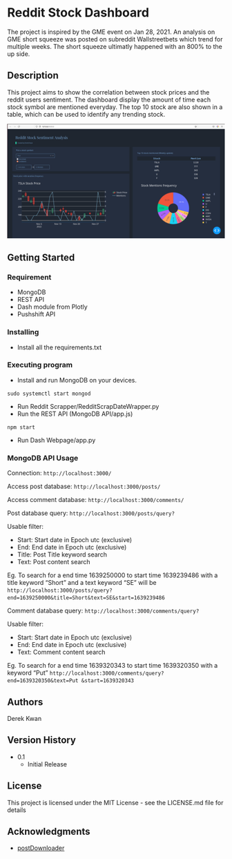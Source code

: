 # Reddit Stock Dashboard

The project is inspired by the GME event on Jan 28, 2021.  An analysis on GME short squeeze was posted on subreddit Wallstreetbets which trend for multiple weeks. The short squeeze ultimatly happened with an 800% to the up side. 

## Description

This project aims to show the correlation between stock prices and the reddit users sentiment. The dashboard display the amount of time each stock symbol are mentioned everyday. The top 10 stock are also shown in a table, which can be used to identify any trending stock. 


![Sample](https://github.com/DerekK01/Reddit-Stock-Dashboard/blob/master/Sample%20Screenshot.png)

## Getting Started

### Requirement

* MongoDB
* REST API
* Dash module from Plotly
* Pushshift API

### Installing

* Install all the requirements.txt

### Executing program
* Install and run MongoDB on your devices.
```
sudo systemctl start mongod
```
* Run Reddit Scrapper/RedditScrapDateWrapper.py
* Run the REST API (MongoDB API/app.js)
```
npm start
```
* Run  Dash Webpage/app.py 

### MongoDB API Usage

Connection: ```http://localhost:3000/```

Access post database: ```http://localhost:3000/posts/```

Access comment database: ```http://localhost:3000/comments/```

Post  database query: ```http://localhost:3000/posts/query?```

Usable filter:
* Start: Start date in Epoch utc (exclusive)
* End: End date in Epoch utc (exclusive)
* Title: Post Title keyword search
* Text: Post content search 

Eg. To search for a end time 1639250000 to start time 1639239486 with a title keyword “Short” and a text keyword “SE” will be
```http://localhost:3000/posts/query?end=1639250000&title=Short&text=SE&start=1639239486```


Comment database query: ```http://localhost:3000/comments/query?```

Usable filter:
* Start: Start date in Epoch utc (exclusive)
* End: End date in Epoch utc (exclusive)
* Text: Comment content search 

Eg. To search for a end time 1639320343 to start time 1639320350 with a keyword “Put”
```http://localhost:3000/comments/query?end=1639320350&text=Put &start=1639320343```





## Authors

Derek Kwan


## Version History

* 0.1
    * Initial Release

## License

This project is licensed under the MIT License - see the LICENSE.md file for details

## Acknowledgments

* [postDownloader](https://github.com/Watchful1/Sketchpad/blob/master/postDownloader.py)
